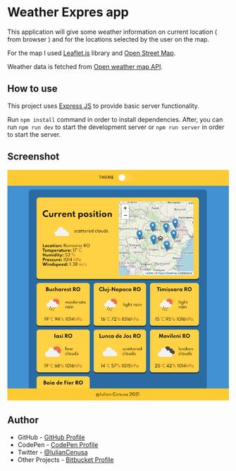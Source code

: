 # Weather Expres app

This application will give some weather information on current location ( from browser ) and for the locations selected by the user on the map.

For the map I used [Leaflet.js](https://leafletjs.com/) library and [Open Street Map](https://www.openstreetmap.org/).

Weather data is fetched from [Open weather map API](https://openweathermap.org/api).

## How to use

This project uses [Express JS](https://expressjs.com/) to provide basic server functionality.

Run `npm install` command in order to install dependencies.
After, you can run `npm run dev` to start the development server or `npm run server` in order to start the server.

## Screenshot

![Main Page](main.png)

## Author

- GitHub - [GitHub Profile](https://github.com/iulian-cenusa)
- CodePen - [CodePen Profile](https://codepen.io/iulian-cenusa/)
- Twitter - [@IulianCenusa](https://twitter.com/IulianCenusa)
- Other Projects - [Bitbucket Profile](https://bitbucket.org/iulian_cenusa/)